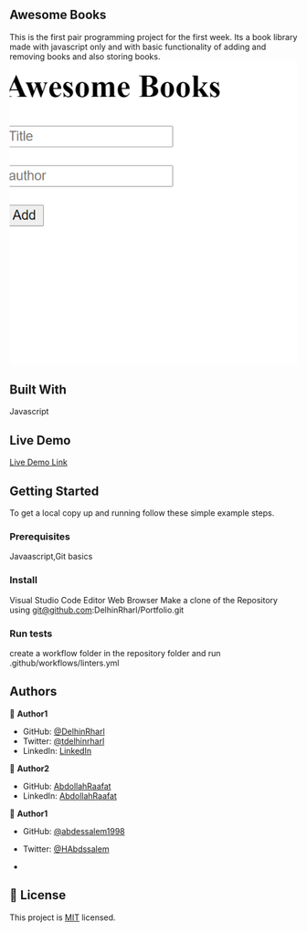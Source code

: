 ## Awesome Books

This is the first pair programming project for the first week. Its a book library made with javascript only and with basic functionality of adding and removing books and also storing books.
![screenshot](./awesome.png)

## Built With

Javascript

## Live Demo

[Live Demo Link](https://delhinrharl.github.io/AwesomeBooks/)

## Getting Started

To get a local copy up and running follow these simple example steps.

### Prerequisites

Javaascript,Git basics

### Install

Visual Studio Code Editor
Web Browser
Make a clone of the Repository using git@github.com:DelhinRharl/Portfolio.git

### Run tests

create a workflow folder in the repository folder
and run .github/workflows/linters.yml

## Authors

👤 **Author1**

- GitHub: [@DelhinRharl](https://github.com/DelhinRharl)
- Twitter: [@tdelhinrharl](https://twitter.com/delhinrharl)
- LinkedIn: [LinkedIn](https://linkedin.com/in/AffaxedKiprotich)

👤 **Author2**

- GitHub: [AbdollahRaafat](https://github.com/AbdollahRaafat)
- LinkedIn: [AbdollahRaafat](https://www.linkedin.com/in/abdollah-raafat-886059221/)

👤 **Author1**

- GitHub: [@abdessalem1998](https://github.com/abdessalem1998)
- Twitter: [@HAbdssalem](https://twitter.com/HAbdssalem)

-

## 📝 License

This project is [MIT](./MIT.md) licensed.
